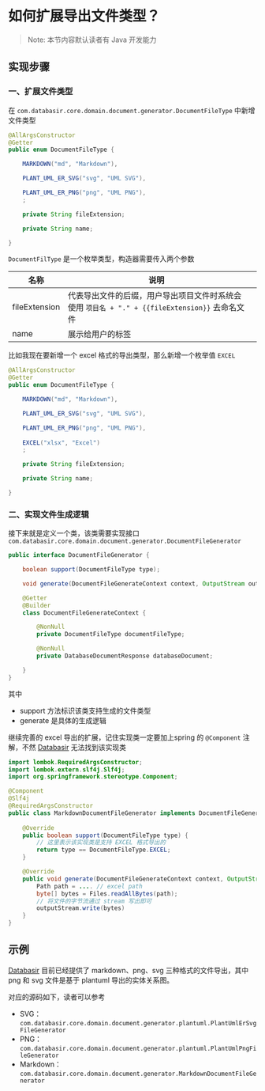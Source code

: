 # 如何扩展导出文件类型？

> Note: 本节内容默认读者有 Java 开发能力 

## 实现步骤

### 一、扩展文件类型

在 `com.databasir.core.domain.document.generator.DocumentFileType` 中新增文件类型

```java
@AllArgsConstructor
@Getter
public enum DocumentFileType {

    MARKDOWN("md", "Markdown"),

    PLANT_UML_ER_SVG("svg", "UML SVG"),

    PLANT_UML_ER_PNG("png", "UML PNG"),
    ;

    private String fileExtension;

    private String name;

}
```

`DocumentFilType` 是一个枚举类型，构造器需要传入两个参数

| 名称          | 说明                                                         |      |
| ------------- | ------------------------------------------------------------ | ---- |
| fileExtension | 代表导出文件的后缀，用户导出项目文件时系统会使用 `项目名 + "." + {{fileExtension}}` 去命名文件 |      |
| name          | 展示给用户的标签                                             |      |

比如我现在要新增一个 excel 格式的导出类型，那么新增一个枚举值 `EXCEL`

```java
@AllArgsConstructor
@Getter
public enum DocumentFileType {

    MARKDOWN("md", "Markdown"),

    PLANT_UML_ER_SVG("svg", "UML SVG"),

    PLANT_UML_ER_PNG("png", "UML PNG"),
    
    EXCEL("xlsx", "Excel")
    ;

    private String fileExtension;

    private String name;

}
```



### 二、实现文件生成逻辑

接下来就是定义一个类，该类需要实现接口 `com.databasir.core.domain.document.generator.DocumentFileGenerator` 

```java
public interface DocumentFileGenerator {

    boolean support(DocumentFileType type);

    void generate(DocumentFileGenerateContext context, OutputStream outputStream);

    @Getter
    @Builder
    class DocumentFileGenerateContext {

        @NonNull
        private DocumentFileType documentFileType;

        @NonNull
        private DatabaseDocumentResponse databaseDocument;

    }
}
```

其中

- support 方法标识该类支持生成的文件类型
- generate 是具体的生成逻辑

继续完善的 excel 导出的扩展，记住实现类一定要加上spring 的 `@Component` 注解，不然 [Databasir](https://github.com/vran-dev/databasir) 无法找到该实现类

```java
import lombok.RequiredArgsConstructor;
import lombok.extern.slf4j.Slf4j;
import org.springframework.stereotype.Component;

@Component
@Slf4j
@RequiredArgsConstructor
public class MarkdownDocumentFileGenerator implements DocumentFileGenerator {
    
    @Override
    public boolean support(DocumentFileType type) {
        // 这里表示该实现类是支持 EXCEL 格式导出的
        return type == DocumentFileType.EXCEL;
    }

    @Override
    public void generate(DocumentFileGenerateContext context, OutputStream outputStream) {
        Path path = .... // excel path
        byte[] bytes = Files.readAllBytes(path);
        // 将文件的字节流通过 stream 写出即可
        outputStream.write(bytes)
    }
}
```





## 示例

[Databasir](https://github.com/vran-dev/databasir) 目前已经提供了 markdown、png、svg 三种格式的文件导出，其中 png 和 svg 文件是基于 plantuml 导出的实体关系图。

对应的源码如下，读者可以参考

- SVG：`com.databasir.core.domain.document.generator.plantuml.PlantUmlErSvgFileGenerator`
- PNG：`com.databasir.core.domain.document.generator.plantuml.PlantUmlPngFileGenerator`
- Markdown：`com.databasir.core.domain.document.generator.MarkdownDocumentFileGenerator`